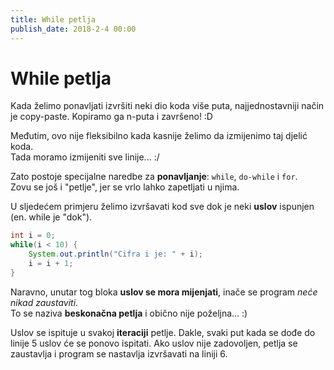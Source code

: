 ```yaml
---
title: While petlja
publish_date: 2018-2-4 00:00
---
```


# While petlja

Kada želimo ponavljati izvršiti neki dio koda više puta,
najjednostavniji način je copy-paste. 
Kopiramo ga n-puta i završeno! :D

Međutim, ovo nije fleksibilno kada kasnije želimo da izmijenimo taj djelić koda.  
Tada moramo izmijeniti sve linije... :/

Zato postoje specijalne naredbe za **ponavljanje**: `while`, `do-while` i `for`.  
Zovu se još i "petlje", jer se vrlo lahko zapetljati u njima.  


U sljedećem primjeru želimo izvršavati kod sve dok je neki **uslov** ispunjen (en. while je "dok").  
```java
int i = 0;
while(i < 10) {
    System.out.println("Cifra i je: " + i);
    i = i + 1;
}
```

Naravno, unutar tog bloka **uslov se mora mijenjati**, inače se program *neće nikad zaustaviti*.  
To se naziva **beskonačna petlja** i obično nije poželjna... :)

Uslov se ispituje u svakoj **iteraciji** petlje. Dakle, svaki put kada se dođe do linije 5 uslov će se ponovo ispitati.
Ako uslov nije zadovoljen, petlja se zaustavlja i program se nastavlja izvršavati na liniji 6.


